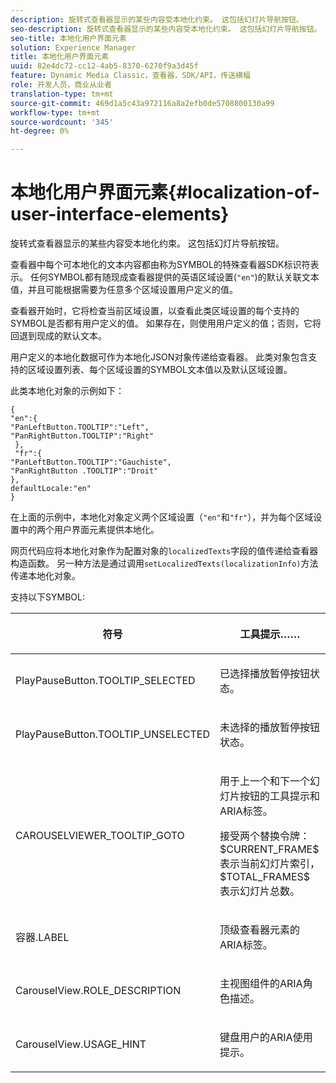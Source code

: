 ```yaml
---
description: 旋转式查看器显示的某些内容受本地化约束。 这包括幻灯片导航按钮。
seo-description: 旋转式查看器显示的某些内容受本地化约束。 这包括幻灯片导航按钮。
seo-title: 本地化用户界面元素
solution: Experience Manager
title: 本地化用户界面元素
uuid: 82e4dc72-cc12-4ab5-8370-6270f9a3d45f
feature: Dynamic Media Classic，查看器，SDK/API，传送横幅
role: 开发人员，商业从业者
translation-type: tm+mt
source-git-commit: 469d1a5c43a972116a8a2efb0de5708800130a99
workflow-type: tm+mt
source-wordcount: '345'
ht-degree: 0%

---
```



# 本地化用户界面元素{#localization-of-user-interface-elements}

旋转式查看器显示的某些内容受本地化约束。 这包括幻灯片导航按钮。

查看器中每个可本地化的文本内容都由称为SYMBOL的特殊查看器SDK标识符表示。 任何SYMBOL都有随现成查看器提供的英语区域设置(`"en"`)的默认关联文本值，并且可能根据需要为任意多个区域设置用户定义的值。

查看器开始时，它将检查当前区域设置，以查看此类区域设置的每个支持的SYMBOL是否都有用户定义的值。 如果存在，则使用用户定义的值；否则，它将回退到现成的默认文本。

用户定义的本地化数据可作为本地化JSON对象传递给查看器。 此类对象包含支持的区域设置列表、每个区域设置的SYMBOL文本值以及默认区域设置。

此类本地化对象的示例如下：

```
{ 
"en":{ 
"PanLeftButton.TOOLTIP":"Left", 
"PanRightButton.TOOLTIP":"Right" 
 }, 
 "fr":{ 
"PanLeftButton.TOOLTIP":"Gauchiste", 
"PanRightButton .TOOLTIP":"Droit" 
}, 
defaultLocale:"en" 
}
```

在上面的示例中，本地化对象定义两个区域设置（`"en"`和`"fr"`），并为每个区域设置中的两个用户界面元素提供本地化。

网页代码应将本地化对象作为配置对象的`localizedTexts`字段的值传递给查看器构造函数。 另一种方法是通过调用`setLocalizedTexts(localizationInfo)`方法传递本地化对象。

支持以下SYMBOL:

<table id="table_58C40353B7244335872350C98DF2CFB3"> 
 <thead> 
  <tr> 
   <th colname="col1" class="entry"> <p>符号 </p> </th> 
   <th colname="col2" class="entry"> <p>工具提示…… </p> </th> 
  </tr> 
 </thead>
 <tbody> 
  <tr> 
   <td colname="col1"> <p> <span class="codeph"> PlayPauseButton.TOOLTIP_SELECTED  </span> </p> </td> 
   <td colname="col2"> <p>已选择播放暂停按钮状态。 </p> </td> 
  </tr> 
  <tr> 
   <td colname="col1"> <p> <span class="codeph"> PlayPauseButton.TOOLTIP_UNSELECTED  </span> </p> </td> 
   <td colname="col2"> <p>未选择的播放暂停按钮状态。 </p> </td> 
  </tr> 
  <tr> 
   <td colname="col1"> <p> <span class="codeph"> CAROUSELVIEWER_TOOLTIP_GOTO  </span> </p> </td> 
   <td colname="col2"> <p> 用于上一个和下一个幻灯片按钮的工具提示和ARIA标签。 </p> <p>接受两个替换令牌：<span class="codeph"> $CURRENT_FRAME$ </span>表示当前幻灯片索引，<span class="codeph"> $TOTAL_FRAMES$ </span>表示幻灯片总数。 </p> </td> 
  </tr> 
  <tr> 
   <td colname="col1"> <p> <span class="codeph"> 容器.LABEL  </span> </p> </td> 
   <td colname="col2"> <p> 顶级查看器元素的ARIA标签。 </p> </td> 
  </tr> 
  <tr> 
   <td colname="col1"> <p> <span class="codeph"> CarouselView.ROLE_DESCRIPTION  </span> </p> </td> 
   <td colname="col2"> <p> 主视图组件的ARIA角色描述。 </p> </td> 
  </tr> 
  <tr> 
   <td colname="col1"> <p> <span class="codeph"> CarouselView.USAGE_HINT  </span> </p> </td> 
   <td colname="col2"> <p> 键盘用户的ARIA使用提示。 </p> </td> 
  </tr> 
 </tbody> 
</table>

